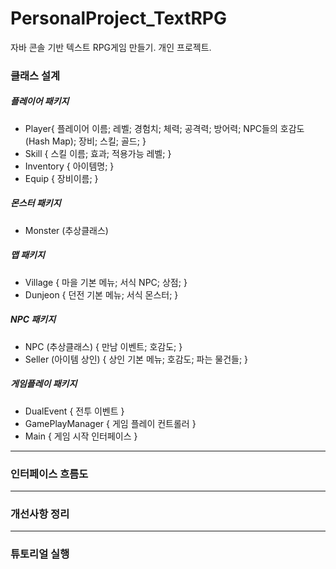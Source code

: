 # PersonalProject_TextRPG
자바 콘솔 기반 텍스트 RPG게임 만들기. 개인 프로젝트.

### 클래스 설계
##### 플레이어 패키지
* Player{ 플레이어 이름; 레벨; 경험치; 체력; 공격력; 방어력; NPC들의 호감도(Hash Map); 장비; 스킬; 골드; }
* Skill { 스킬 이름; 효과; 적용가능 레벨; }
* Inventory { 아이템명; }
* Equip { 장비이름; }  
   
##### 몬스터 패키지
* Monster (추상클래스)    

##### 맵 패키지
* Village { 마을 기본 메뉴; 서식 NPC; 상점; }
* Dunjeon { 던전 기본 메뉴; 서식 몬스터; }    

##### NPC 패키지
* NPC (추상클래스) { 만남 이벤트; 호감도; }
* Seller (아이템 상인) { 상인 기본 메뉴; 호감도; 파는 물건들; }    

##### 게임플레이 패키지
* DualEvent { 전투 이벤트 }
* GamePlayManager { 게임 플레이 컨트롤러 }
* Main { 게임 시작 인터페이스 }

<hr/>

### 인터페이스 흐름도


<hr/>

### 개선사항 정리


<hr/>

### 튜토리얼 실행

